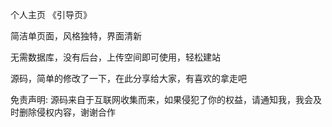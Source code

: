 个人主页 《引导页》

简洁单页面，风格独特，界面清新  

无需数据库，没有后台，上传空间即可使用，轻松建站

源码，简单的修改了一下，在此分享给大家，有喜欢的拿走吧

免责声明: 源码来自于互联网收集而来，如果侵犯了你的权益，请通知我，我会及时删除侵权内容，谢谢合作

